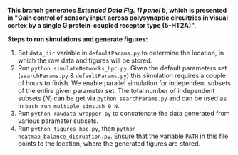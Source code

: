 **This branch generates *Extended Data Fig. 11 panel b*, which is presented in "Gain control of sensory input across polysynaptic circuitries in visual cortex
by a single G protein-coupled receptor type (5-HT2A)".**

**Steps to run simulations and generate figures:**

1. Set `data_dir` variable in `defaultParams.py` to determine the location, in which the raw data and figures will be stored.
2. Run `python simulateNetworks_hpc.py`. Given the default parameters set (`searchParams.py` & `defaultParams.py`) this 
simulation requires a couple of hours to finish. We enable parallel simulation for 
independent subsets of the entire given parameter set. The total number of independent subsets (*N*) can be get via 
`python searchParams.py` and can be used as in `bash run_multiple_sims.sh 0 N`.
2. Run `python rawdata_wrapper.py` to concatenate the data generated from various parameter subsets.
3. Run `python figures_hpc.py`, then `python heatmap_balance_disruption.py`. Ensure that the variable `PATH` in this file
points to the location, where the generated figures are stored.
